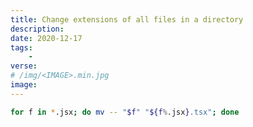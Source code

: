 ```yaml
---
title: Change extensions of all files in a directory
description: 
date: 2020-12-17
tags:
    - 
verse:
# /img/<IMAGE>.min.jpg
image:
---
```


```sh
for f in *.jsx; do mv -- "$f" "${f%.jsx}.tsx"; done
```